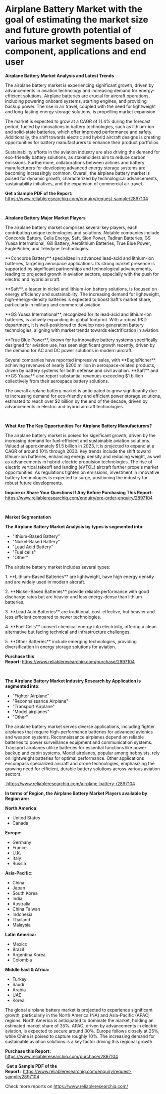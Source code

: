 <p><h1>Airplane Battery Market with the goal of estimating the market size and future growth potential of various market segments based on component, applications and end user</h1></p><p><strong>Airplane Battery Market Analysis and Latest Trends</strong></p>
<p><p>The airplane battery market is experiencing significant growth, driven by advancements in aviation technology and increasing demand for energy-efficient solutions. Airplane batteries are crucial for aircraft operations, including powering onboard systems, starting engines, and providing backup power. The rise in air travel, coupled with the need for lightweight and long-lasting energy storage solutions, is propelling market expansion. </p><p>The market is expected to grow at a CAGR of 11.4% during the forecast period, fueled by innovations in battery technologies, such as lithium-ion and solid-state batteries, which offer improved performance and safety. Additionally, the shift towards electric and hybrid aircraft designs is creating opportunities for battery manufacturers to enhance their product portfolios. </p><p>Sustainability efforts in the aviation industry are also driving the demand for eco-friendly battery solutions, as stakeholders aim to reduce carbon emissions. Furthermore, collaborations between airlines and battery manufacturers for developing advanced energy storage systems are becoming increasingly common. Overall, the airplane battery market is poised for dynamic growth, characterized by technological advancements, sustainability initiatives, and the expansion of commercial air travel.</p></p>
<p><strong>Get a Sample PDF of the Report:&nbsp;</strong> <a href="https://www.reliableresearchiq.com/enquiry/request-sample/2897104?utm_campaign=3283&utm_medium=2&utm_source=Github&utm_content=ia&utm_term=15032025&utm_id=airplane-battery">https://www.reliableresearchiq.com/enquiry/request-sample/2897104</a></p>
<p>&nbsp;</p>
<p><strong>Airplane Battery Major Market Players</strong></p>
<p><p>The airplane battery market comprises several key players, each contributing unique technologies and solutions. Notable companies include Concorde Battery, Cella Energy, Saft, Sion Power, Tadiran Batteries, GS Yuasa International, Gill Battery, Aerolithium Batteries, True Blue Power, EaglePicher, and Teledyne Technologies.</p><p>**Concorde Battery** specializes in advanced lead-acid and lithium-ion batteries, targeting aerospace applications. Its strong market presence is supported by significant partnerships and technological advancements, leading to projected growth in aviation sectors, especially with the push for electric and hybrid aircraft.</p><p>**Saft**, a leader in nickel and lithium-ion battery solutions, is focused on energy efficiency and sustainability. The increasing demand for lightweight, high-energy-density batteries is expected to boost Saft's market share, particularly in military and commercial aviation.</p><p>**GS Yuasa International**, recognized for its lead-acid and lithium-ion batteries, is actively expanding its global footprint. With a robust R&D department, it is well-positioned to develop next-generation battery technologies, aligning with market trends towards electrification in aviation.</p><p>**True Blue Power**, known for its innovative battery systems specifically designed for aviation use, has seen significant growth recently, driven by the demand for AC and DC power solutions in modern aircraft.</p><p>Several companies have reported impressive sales, with **EaglePicher** achieving revenues of nearly $200 million in aerospace-related products, driven by battery systems for both defense and civil aviation. **Saft** and **GS Yuasa** also report substantial revenues exceeding $1 billion collectively from their aerospace battery solutions.</p><p>The overall airplane battery market is anticipated to grow significantly due to increasing demand for eco-friendly and efficient power storage solutions, estimated to reach over $2 billion by the end of the decade, driven by advancements in electric and hybrid aircraft technologies.</p></p>
<p>&nbsp;</p>
<p><strong>What Are The Key Opportunities For Airplane Battery Manufacturers?</strong></p>
<p><p>The airplane battery market is poised for significant growth, driven by the increasing demand for fuel-efficient and sustainable aviation solutions. Valued at approximately $1.5 billion in 2023, it is projected to expand at a CAGR of around 10% through 2030. Key trends include the shift toward lithium-ion batteries, enhancing energy density and reducing weight, as well as advancements in hybrid-electric propulsion technologies. The rise of electric vertical takeoff and landing (eVTOL) aircraft further propels market opportunities. As regulations tighten on emissions, investment in innovative battery technologies is expected to surge, positioning the industry for robust future developments.</p></p>
<p><strong>Inquire or Share Your Questions If Any Before Purchasing This Report:</strong> <a href="https://www.reliableresearchiq.com/enquiry/pre-order-enquiry/2897104?utm_campaign=3283&utm_medium=2&utm_source=Github&utm_content=ia&utm_term=15032025&utm_id=airplane-battery">https://www.reliableresearchiq.com/enquiry/pre-order-enquiry/2897104</a></p>
<p>&nbsp;</p>
<p><strong>Market Segmentation</strong></p>
<p><strong>The Airplane Battery Market Analysis by types is segmented into:</strong></p>
<p><ul><li>"Ithium-Based Battery"</li><li>"Nickel-Based Battery"</li><li>"Lead Acid Battery"</li><li>"Fuel cells"</li><li>"Other"</li></ul></p>
<p><p>The airplane battery market includes several types: </p><p>1. **Lithium-Based Batteries** are lightweight, have high energy density and are widely used in modern aircraft.</p><p>2. **Nickel-Based Batteries** provide reliable performance with good discharge rates but are heavier and less energy-dense than lithium batteries.</p><p>3. **Lead Acid Batteries** are traditional, cost-effective, but heavier and less efficient compared to newer technologies.</p><p>4. **Fuel Cells** convert chemical energy into electricity, offering a clean alternative but facing technical and infrastructure challenges.</p><p>5. **Other Batteries** include emerging technologies, providing diversification in energy storage solutions for aviation.</p></p>
<p><strong>Purchase this Report:&nbsp;</strong><a href="https://www.reliableresearchiq.com/purchase/2897104?utm_campaign=3283&utm_medium=2&utm_source=Github&utm_content=ia&utm_term=15032025&utm_id=airplane-battery">https://www.reliableresearchiq.com/purchase/2897104</a></p>
<p>&nbsp;</p>
<p><strong>The Airplane Battery Market Industry Research by Application is segmented into:</strong></p>
<p><ul><li>"Fighter Airplane"</li><li>"Reconnaissance Airplane"</li><li>"Transport Airplane"</li><li>"Model airplanes"</li><li>"Other"</li></ul></p>
<p><p>The airplane battery market serves diverse applications, including fighter airplanes that require high-performance batteries for advanced avionics and weapon systems. Reconnaissance airplanes depend on reliable batteries to power surveillance equipment and communication systems. Transport airplanes utilize batteries for essential functions like power backup and cabin systems. Model airplanes, popular among hobbyists, rely on lightweight batteries for optimal performance. Other applications encompass specialized aircraft and drone technologies, emphasizing the growing need for efficient, durable battery solutions across various aviation sectors.</p></p>
<p><a href="https://www.reliableresearchiq.com/airplane-battery-r2897104?utm_campaign=3283&utm_medium=2&utm_source=Github&utm_content=ia&utm_term=15032025&utm_id=airplane-battery">&nbsp;https://www.reliableresearchiq.com/airplane-battery-r2897104</a></p>
<p><strong>In terms of Region, the Airplane Battery Market Players available by Region are:</strong></p>
<p>
    <p> <strong> North America: </strong>
        <ul>
            <li>United States</li>
            <li>Canada</li>
        </ul>
        </p> 
    <p> <strong> Europe: </strong>
        <ul>
            <li>Germany</li>
            <li>France</li>
            <li>U.K.</li>
            <li>Italy</li>
            <li>Russia</li>
        </ul>
        </p> 
    <p> <strong> Asia-Pacific: </strong>
        <ul>
            <li>China</li>
            <li>Japan</li>
            <li>South Korea</li>
            <li>India</li>
            <li>Australia</li>
            <li>China Taiwan</li>
            <li>Indonesia</li>
            <li>Thailand</li>
            <li>Malaysia</li>
        </ul>
        </p> 
    <p> <strong> Latin America: </strong>
        <ul>
            <li>Mexico</li>
            <li>Brazil</li>
            <li>Argentina Korea</li>
            <li>Colombia</li>
        </ul>
        </p> 
    <p> <strong> Middle East & Africa: </strong>
        <ul>
            <li>Turkey</li>
            <li>Saudi</li>
            <li>Arabia</li>
            <li>UAE</li>
            <li>Korea</li>
        </ul>
    </p>
    </p>
<p><p>The global airplane battery market is projected to experience significant growth, particularly in the North America (NA) and Asia-Pacific (APAC) regions. North America is anticipated to dominate the market, holding an estimated market share of 35%. APAC, driven by advancements in electric aviation, is expected to secure around 30%. Europe follows closely at 25%, while China is poised to capture roughly 10%. The increasing demand for sustainable aviation solutions is a key factor driving this regional growth.</p></p>
<p><strong>Purchase this Report: </strong><a href="https://www.reliableresearchiq.com/purchase/2897104?utm_campaign=3283&utm_medium=2&utm_source=Github&utm_content=ia&utm_term=15032025&utm_id=airplane-battery">https://www.reliableresearchiq.com/purchase/2897104</a></p>
<p>&nbsp;<strong>Get a Sample PDF of the Report:&nbsp;&nbsp;</strong><a href="https://www.reliableresearchiq.com/enquiry/request-sample/2897104?utm_campaign=3283&utm_medium=2&utm_source=Github&utm_content=ia&utm_term=15032025&utm_id=airplane-battery">https://www.reliableresearchiq.com/enquiry/request-sample/2897104</a></p>
<p><strong></strong></p>
<p>Check more reports on <a href="https://www.reliableresearchiq.com/?utm_campaign=3283&utm_medium=2&utm_source=Github&utm_content=ia&utm_term=15032025&utm_id=airplane-battery">https://www.reliableresearchiq.com/</a></p>